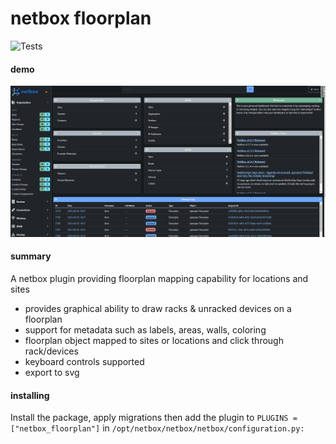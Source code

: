 # netbox floorplan

<img src="https://github.com/tbotnz/netbox_floorplan/workflows/tests/badge.svg" alt="Tests"/>

#### demo
![demo](/media/demo.gif)

#### summary
A netbox plugin providing floorplan mapping capability for locations and sites

- provides graphical ability to draw racks & unracked devices on a floorplan
- support for metadata such as labels, areas, walls, coloring
- floorplan object mapped to sites or locations and click through rack/devices
- keyboard controls supported
- export to svg

#### installing
Install the package, apply migrations then add the plugin to ```PLUGINS = ["netbox_floorplan"]``` in ```/opt/netbox/netbox/netbox/configuration.py:```
